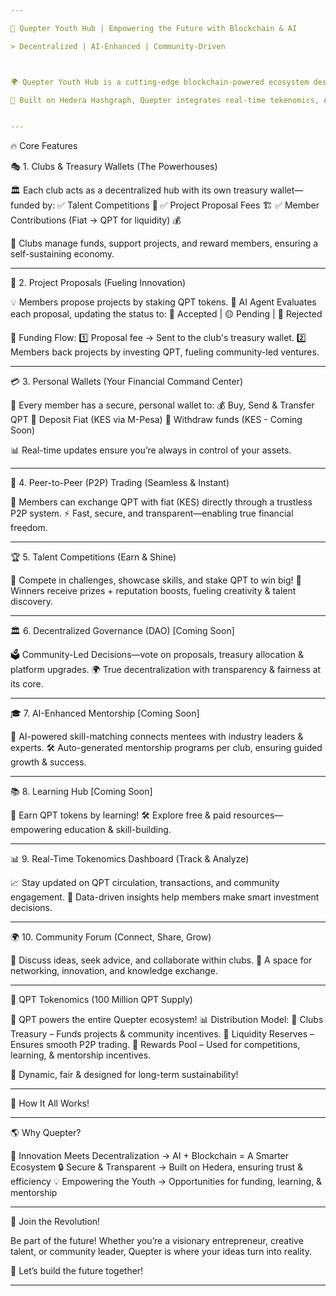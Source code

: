 ```yaml
---

🚀 Quepter Youth Hub | Empowering the Future with Blockchain & AI

> Decentralized | AI-Enhanced | Community-Driven



🌍 Quepter Youth Hub is a cutting-edge blockchain-powered ecosystem designed to empower youth, fund projects, and create opportunities through decentralized finance, AI mentorship, and skill-based rewards.

🔗 Built on Hedera Hashgraph, Quepter integrates real-time tokenomics, AI-driven evaluations, and seamless peer-to-peer transactions—all in a secure, transparent, and gamified environment.


---
```


🔥 Core Features

🎭 1. Clubs & Treasury Wallets (The Powerhouses)

🏛️ Each club acts as a decentralized hub with its own treasury wallet—funded by:
✅ Talent Competitions 🎤
✅ Project Proposal Fees 🏗️
✅ Member Contributions (Fiat → QPT for liquidity) 💰

🔹 Clubs manage funds, support projects, and reward members, ensuring a self-sustaining economy.


---

🚀 2. Project Proposals (Fueling Innovation)

💡 Members propose projects by staking QPT tokens.
🤖 AI Agent Evaluates each proposal, updating the status to:
🔵 Accepted | 🟡 Pending | 🔴 Rejected

🎯 Funding Flow:
1️⃣ Proposal fee → Sent to the club's treasury wallet.
2️⃣ Members back projects by investing QPT, fueling community-led ventures.


---

💳 3. Personal Wallets (Your Financial Command Center)

👤 Every member has a secure, personal wallet to:
💰 Buy, Send & Transfer QPT
🔄 Deposit Fiat (KES via M-Pesa)
💸 Withdraw funds (KES - Coming Soon)

📊 Real-time updates ensure you’re always in control of your assets.


---

🔄 4. Peer-to-Peer (P2P) Trading (Seamless & Instant)

🤝 Members can exchange QPT with fiat (KES) directly through a trustless P2P system.
⚡ Fast, secure, and transparent—enabling true financial freedom.


---

🏆 5. Talent Competitions (Earn & Shine)

🎤 Compete in challenges, showcase skills, and stake QPT to win big!
🏅 Winners receive prizes + reputation boosts, fueling creativity & talent discovery.


---

🏛 6. Decentralized Governance (DAO) [Coming Soon]

🗳 Community-Led Decisions—vote on proposals, treasury allocation & platform upgrades.
🌍 True decentralization with transparency & fairness at its core.


---

🎓 7. AI-Enhanced Mentorship [Coming Soon]

🔗 AI-powered skill-matching connects mentees with industry leaders & experts.
🛠️ Auto-generated mentorship programs per club, ensuring guided growth & success.


---

📚 8. Learning Hub [Coming Soon]

📖 Earn QPT tokens by learning!
🛠️ Explore free & paid resources—empowering education & skill-building.


---

📊 9. Real-Time Tokenomics Dashboard (Track & Analyze)

📈 Stay updated on QPT circulation, transactions, and community engagement.
🚀 Data-driven insights help members make smart investment decisions.


---

🌍 10. Community Forum (Connect, Share, Grow)

💬 Discuss ideas, seek advice, and collaborate within clubs.
🌟 A space for networking, innovation, and knowledge exchange.


---

🏦 QPT Tokenomics (100 Million QPT Supply)

🚀 QPT powers the entire Quepter ecosystem!
📊 Distribution Model:
🔹 Clubs Treasury – Funds projects & community incentives.
🔹 Liquidity Reserves – Ensures smooth P2P trading.
🔹 Rewards Pool – Used for competitions, learning, & mentorship incentives.

🔗 Dynamic, fair & designed for long-term sustainability!


---

🌟 How It All Works!


---

🌎 Why Quepter?

🚀 Innovation Meets Decentralization → AI + Blockchain = A Smarter Ecosystem
🔒 Secure & Transparent → Built on Hedera, ensuring trust & efficiency
💡 Empowering the Youth → Opportunities for funding, learning, & mentorship


---

🎉 Join the Revolution!

Be part of the future! Whether you’re a visionary entrepreneur, creative talent, or community leader, Quepter is where your ideas turn into reality.

🚀 Let’s build the future together!


---
